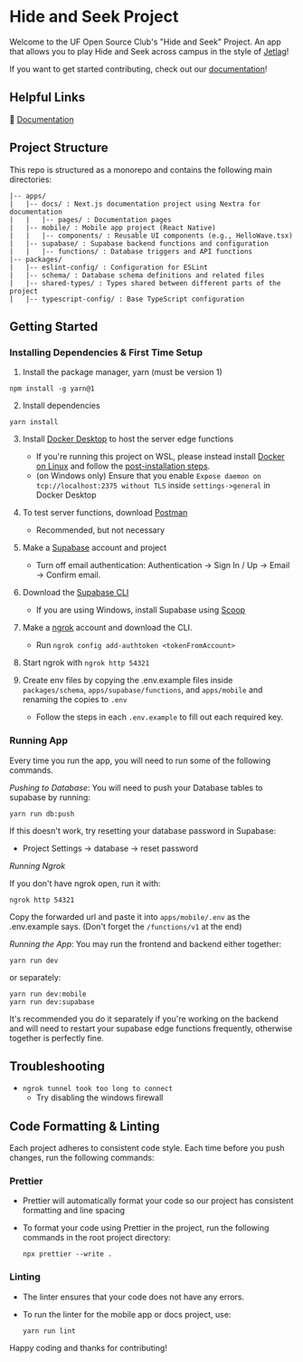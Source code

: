 # Hide and Seek Project

Welcome to the UF Open Source Club's "Hide and Seek" Project. An app that allows
you to play Hide and Seek across campus in the style of
[Jetlag](https://www.youtube.com/watch?v=PHjkSKQSzv4)!

If you want to get started contributing, check out our
[documentation](https://hide-and-seek-lac.vercel.app/)!

## Helpful Links

📖 [Documentation](https://hide-and-seek-lac.vercel.app/)

## Project Structure

This repo is structured as a monorepo and contains the following main directories:

```
|-- apps/
|   |-- docs/ : Next.js documentation project using Nextra for documentation
|   |   |-- pages/ : Documentation pages
|   |-- mobile/ : Mobile app project (React Native)
|   |   |-- components/ : Reusable UI components (e.g., HelloWave.tsx)
|   |-- supabase/ : Supabase backend functions and configuration
|   |   |-- functions/ : Database triggers and API functions
|-- packages/
|   |-- eslint-config/ : Configuration for ESLint
|   |-- schema/ : Database schema definitions and related files
|   |-- shared-types/ : Types shared between different parts of the project
|   |-- typescript-config/ : Base TypeScript configuration
```

## Getting Started

### Installing Dependencies & First Time Setup

1. Install the package manager, yarn (must be version 1)

```
npm install -g yarn@1
```

2. Install dependencies

```
yarn install
```

3. Install [Docker Desktop](https://www.docker.com/products/docker-desktop/) to host the server edge functions

   - If you're running this project on WSL, please instead install [Docker on Linux](https://docs.docker.com/desktop/setup/install/linux/) and follow the [post-installation steps](https://docs.docker.com/engine/install/linux-postinstall/).
   - (on Windows only) Ensure that you enable `Expose daemon on tcp://localhost:2375 without TLS` inside `settings->general` in Docker Desktop

4. To test server functions, download [Postman](https://www.postman.com/)

   - Recommended, but not necessary

5. Make a [Supabase](https://supabase.com) account and project

   - Turn off email authentication: Authentication -> Sign In / Up -> Email -> Confirm email.

6. Download the [Supabase CLI](https://supabase.com/docs/guides/local-development/cli/getting-started?queryGroups=platform&platform=windows&queryGroups=access-method&access-method=kong)

   - If you are using Windows, install Supabase using [Scoop](https://scoop.sh/)

7. Make a [ngrok](https://dashboard.ngrok.com/) account and download the CLI.

   - Run `ngrok config add-authtoken <tokenFromAccount>`

8. Start ngrok with `ngrok http 54321`

9. Create env files by copying the .env.example files inside `packages/schema`, `apps/supabase/functions`, and `apps/mobile` and renaming the copies to `.env`

   - Follow the steps in each `.env.example` to fill out each required key.

### Running App

Every time you run the app, you will need to run some of the following commands.

_Pushing to Database_: You will need to push your Database tables to supabase by running:

```
yarn run db:push
```

If this doesn't work, try resetting your database password in Supabase:

- Project Settings -> database -> reset password

_Running Ngrok_

If you don't have ngrok open, run it with:

`ngrok http 54321`

Copy the forwarded url and paste it into `apps/mobile/.env` as the .env.example says. (Don't forget the `/functions/v1` at the end)

_Running the App_: You may run the frontend and backend either together:

```
yarn run dev
```

or separately:

```
yarn run dev:mobile
yarn run dev:supabase
```

It's recommended you do it separately if you're working on the backend and will need to restart your supabase edge functions frequently, otherwise together is perfectly fine.

## Troubleshooting

- `ngrok tunnel took too long to connect`
  - Try disabling the windows firewall

## Code Formatting & Linting

Each project adheres to consistent code style. Each time before you push
changes, run the following commands:

### Prettier

- Prettier will automatically format your code so our project has consistent
  formatting and line spacing

- To format your code using Prettier in the project, run the following commands
  in the root project directory:

  ```
  npx prettier --write .
  ```

### Linting

- The linter ensures that your code does not have any errors.
- To run the linter for the mobile app or docs project, use:

  ```
  yarn run lint
  ```

Happy coding and thanks for contributing!
